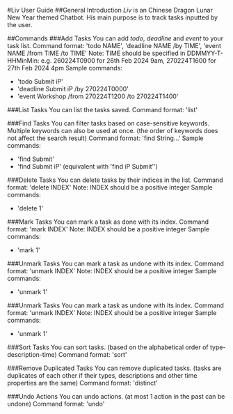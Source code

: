 #Liv User Guide
##General Introduction
*Liv* is an Chinese Dragon Lunar New Year themed Chatbot. His main purpose is to track tasks inputted by the user.

##Commands 
###Add Tasks
You can add *todo*, *deadline* and *event* to your task list.
Command format: 'todo NAME', 'deadline NAME /by TIME', 'event NAME /from TIME /to TIME'
Note: TIME should be specified in DDMMYY-T-HHMinMin: e.g. 260224T0900 for 26th Feb 2024 9am, 270224T1600 for 27th Feb 2024 4pm
Sample commands:
- 'todo Submit iP'
- 'deadline Submit iP /by 270224T0000'
- 'event Workshop /from 270224T1200 /to 270224T1400'

###List Tasks
You can list the tasks saved.
Command format: 'list'

###Find Tasks
You can filter tasks based on case-sensitive keywords. Multiple keywords can also be used at once. (the order of keywords does not affect the search result)
Command format: 'find String...'
Sample commands:
- 'find Submit'
- 'find Submit iP' (equivalent with 'find iP Submit'')

###Delete Tasks
You can delete tasks by their indices in the list.
Command format: 'delete INDEX'
Note: INDEX should be a positive integer
Sample commands:
- 'delete 1'

###Mark Tasks
You can mark a task as done with its index.
Command format: 'mark INDEX'
Note: INDEX should be a positive integer
Sample commands:
- 'mark 1'

###Unmark Tasks
You can mark a task as undone with its index.
Command format: 'unmark INDEX'
Note: INDEX should be a positive integer
Sample commands:
- 'unmark 1'

###Unmark Tasks
You can mark a task as undone with its index.
Command format: 'unmark INDEX'
Note: INDEX should be a positive integer
Sample commands:
- 'unmark 1'

###Sort Tasks
You can sort tasks. (based on the alphabetical order of type-description-time)
Command format: 'sort'

###Remove Duplicated Tasks
You can remove duplicated tasks. (tasks are duplicates of each other if their types, descriptions and other time properties are the same)
Command format: 'distinct'

###Undo Actions
You can undo actions. (at most 1 action in the past can be undone)
Command format: 'undo'